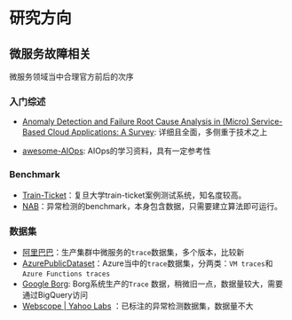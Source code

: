 # 研究方向

## 微服务故障相关

微服务领域当中合理官方前后的次序

### 入门综述

- [Anomaly Detection and Failure Root Cause Analysis in (Micro) Service-Based Cloud Applications: A Survey](https://dl.acm.org/doi/full/10.1145/3501297?casa_token=Ca3APwG8dRoAAAAA%3AeJfqc-BlElEgsXUh_lWOtQxNbAvpxNWVIizWPYDvZ7ZD6CDjW2Z6wqx9sbpZ1Im2tjyDrkvuCwec): 详细且全面，多侧重于技术之上

- [awesome-AIOps](https://github.com/linjinjin123/awesome-AIOps): AIOps的学习资料，具有一定参考性

### Benchmark

- [Train-Ticket](https://github.com/FudanSELab/train-ticket)：复旦大学train-ticket案例测试系统，知名度较高。
- [NAB](https://github.com/numenta/NAB)：异常检测的benchmark，本身包含数据，只需要建立算法即可运行。

### 数据集

- [阿里巴巴](https://github.com/alibaba/clusterdata)：生产集群中微服务的`trace`数据集，多个版本，比较新
- [AzurePublicDataset](https://github.com/Azure/AzurePublicDataset)：Azure当中的`trace`数据集，分两类：`VM traces`和`Azure Functions traces`
- [Google Borg](https://github.com/google/cluster-data): Borg系统生产的`Trace` 数据，稍微旧一点，数据量较大，需要通过BigQuery访问
- [Webscope | Yahoo Labs](https://webscope.sandbox.yahoo.com/catalog.php?datatype=s&did=70&guce_referrer=aHR0cHM6Ly9naXRodWIuY29tL2xpbmppbmppbjEyMy9hd2Vzb21lLUFJT3Bz&guce_referrer_sig=AQAAANtwZ-LWTurFxGzHOaXK6OSvY3XoHN1X-vaOCwqMzImz9bS3Moo3yCmThX-lkS87OviQDjADuDd-cxMTz6dlQefuk8_q1-_tFBEPnHYkr88-Gc83YyxpI7efahEKvktmoKBwaJPnbdc7BRgxP02fO0bg-ALRb_lq7DVzPBml5EHZ&guccounter=2)
：已标注的异常检测数据集，数据量不大

